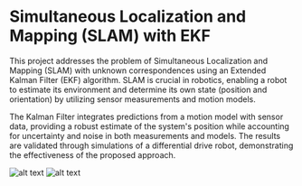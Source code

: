 # Simultaneous Localization and Mapping (SLAM) with EKF

This project addresses the problem of Simultaneous Localization and Mapping (SLAM) with unknown correspondences using an Extended Kalman Filter (EKF) algorithm. SLAM is crucial in robotics, enabling a robot to estimate its environment and determine its own state (position and orientation) by utilizing sensor measurements and motion models.

The Kalman Filter integrates predictions from a motion model with sensor data, providing a robust estimate of the system's position while accounting for uncertainty and noise in both measurements and models. The results are validated through simulations of a differential drive robot, demonstrating the effectiveness of the proposed approach.


![alt text](misc/video_2.gif)
![alt text](misc/Figure_1_vid2.png)
